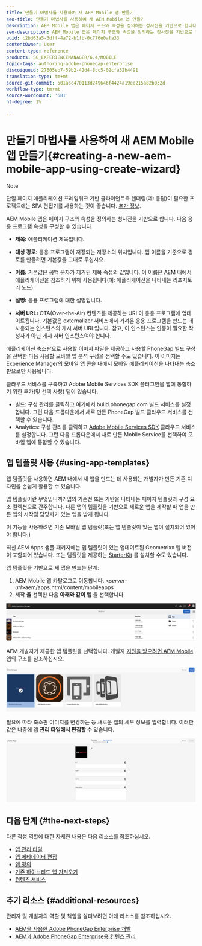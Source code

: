 ```yaml
---
title: 만들기 마법사를 사용하여 새 AEM Mobile 앱 만들기
seo-title: 만들기 마법사를 사용하여 새 AEM Mobile 앱 만들기
description: AEM Mobile 앱은 페이지 구조와 속성을 정의하는 청사진을 기반으로 합니다. 앱 템플릿을 기반으로 새 앱을 만드는 방법에 대해 알려면 이 페이지를 따르십시오.
seo-description: AEM Mobile 앱은 페이지 구조와 속성을 정의하는 청사진을 기반으로 합니다. 앱 템플릿을 기반으로 새 앱을 만드는 방법에 대해 알려면 이 페이지를 따르십시오.
uuid: c2bd63a5-3dff-4a72-b1fb-0c776e0afa33
contentOwner: User
content-type: reference
products: SG_EXPERIENCEMANAGER/6.4/MOBILE
topic-tags: authoring-adobe-phonegap-enterprise
discoiquuid: 27605eb7-59b2-42d4-8cc5-02cfa52b4491
translation-type: tm+mt
source-git-commit: 501a6c470113d249646f4424a19ee215a82b032d
workflow-type: tm+mt
source-wordcount: '681'
ht-degree: 1%

---
```



# 만들기 마법사를 사용하여 새 AEM Mobile 앱 만들기{#creating-a-new-aem-mobile-app-using-create-wizard}

>[!NOTE]
>
>단일 페이지 애플리케이션 프레임워크 기반 클라이언트측 렌더링(예: 응답)이 필요한 프로젝트에는 SPA 편집기를 사용하는 것이 좋습니다. [추가 정보](/help/sites-developing/spa-overview.md).

AEM Mobile 앱은 페이지 구조와 속성을 정의하는 청사진을 기반으로 합니다. 다음 응용 프로그램 속성을 구성할 수 있습니다.

* **제목:** 애플리케이션 제목입니다.
* **대상 경로:** 응용 프로그램이 저장되는 저장소의 위치입니다. 앱 이름을 기준으로 경로를 만들려면 기본값을 그대로 두십시오.

* **이름:** 기본값은 공백 문자가 제거된 제목 속성의 값입니다. 이 이름은 AEM 내에서 애플리케이션을 참조하기 위해 사용됩니다(예: 애플리케이션을 나타내는 리포지토리 노드).
* **설명:** 응용 프로그램에 대한 설명입니다.
* **서버 URL:** OTA(Over-the-Air) 컨텐츠를 제공하는 URL이 응용 프로그램에 업데이트됩니다. 기본값은 externalizer 서비스에서 가져온 응용 프로그램을 만드는 데 사용되는 인스턴스의 게시 서버 URL입니다. 참고, 이 인스턴스는 인증이 필요한 작성자가 아닌 게시 서버 인스턴스여야 합니다.

애플리케이션 축소판으로 사용할 이미지 파일을 제공하고 사용할 PhoneGap 빌드 구성을 선택한 다음 사용할 모바일 앱 분석 구성을 선택할 수도 있습니다. 이 이미지는 Experience Manager의 모바일 앱 콘솔 내에서 모바일 애플리케이션을 나타내는 축소판으로만 사용됩니다.

클라우드 서비스를 구축하고 Adobe Mobile Services SDK 플러그인을 앱에 통합하기 위한 추가(및 선택 사항) 탭이 있습니다.

* 빌드: 구성 관리를 클릭하고 여기에서 build.phonegap.com 빌드 서비스를 설정합니다. 그런 다음 드롭다운에서 새로 만든 PhoneGap 빌드 클라우드 서비스를 선택할 수 있습니다.
* Analytics: 구성 관리를 클릭하고 [Adobe Mobile Services SDK](https://docs.adobe.com/content/help/en/mobile-services/using/manage-app-settings-ug/configuring-app/download-sdk.html) 클라우드 서비스를 설정합니다. 그런 다음 드롭다운에서 새로 만든 Mobile Service를 선택하여 모바일 앱에 통합할 수 있습니다.

## 앱 템플릿 사용 {#using-app-templates}

앱 템플릿을 사용하면 AEM 내에서 새 앱을 만드는 데 사용되는 개발자가 만든 기존 디자인을 손쉽게 활용할 수 있습니다.

앱 템플릿이란 무엇입니까? 앱의 기준선 또는 기반을 나타내는 페이지 템플릿과 구성 요소 컬렉션으로 간주합니다.
다른 앱의 템플릿을 기반으로 새로운 앱을 제작할 때 앱을 만든 앱의 시작점 담당자가 있는 앱을 받게 됩니다.

이 기능을 사용하려면 기존 모바일 앱 템플릿(또는 앱 템플릿이 있는 앱이 설치되어 있어야 합니다.)

최신 AEM Apps 샘플 패키지에는 앱 템플릿이 있는 업데이트된 Geometrixx 앱 버전이 포함되어 있습니다. 또는 템플릿을 제공하는 [StarterKit](https://github.com/Adobe-Marketing-Cloud-Apps/aem-phonegap-starter-kit) 를 설치할 수도 있습니다.

앱 템플릿을 기반으로 새 앱을 만드는 단계:

1. AEM Mobile 앱 카탈로그로 이동합니다. &lt;*server-url*>aem/apps.html/content/mobileapps
1. 제작 **을** 선택한 다음 **아래와 같이 앱** 을 선택합니다

![chlimage_1-158](assets/chlimage_1-158.png)

AEM 개발자가 제공한 앱 템플릿을 선택합니다. 개발자 [지원을 받으려면 AEM Mobile](/help/mobile/phonegap-structure-an-app.md) 앱의 구조를 참조하십시오.

![chlimage_1-159](assets/chlimage_1-159.png)

필요에 따라 축소판 이미지를 변경하는 등 새로운 앱의 세부 정보를 입력합니다. 이러한 값은 나중에 앱 **관리 타일에서 편집할 수** 있습니다.

![chlimage_1-160](assets/chlimage_1-160.png)

## 다음 단계 {#the-next-steps}

다른 작성 역할에 대한 자세한 내용은 다음 리소스를 참조하십시오.

* [앱 관리 타일](/help/mobile/phonegap-app-details-tile.md)
* [앱 메타데이터 편집](/help/mobile/phonegap-editmetadata.md)
* [앱 정의](/help/mobile/phonegap-app-definitions.md)
* [기존 하이브리드 앱 가져오기](/help/mobile/phonegap-adding-content-to-imported-app.md)
* [컨텐츠 서비스](/help/mobile/develop-content-as-a-service.md)

## 추가 리소스 {#additional-resources}

관리자 및 개발자의 역할 및 책임을 살펴보려면 아래 리소스를 참조하십시오.

* [AEM을 사용한 Adobe PhoneGap Enterprise 개발](/help/mobile/developing-in-phonegap.md)
* [AEM과 Adobe PhoneGap Enterprise용 컨텐츠 관리](/help/mobile/administer-phonegap.md)
